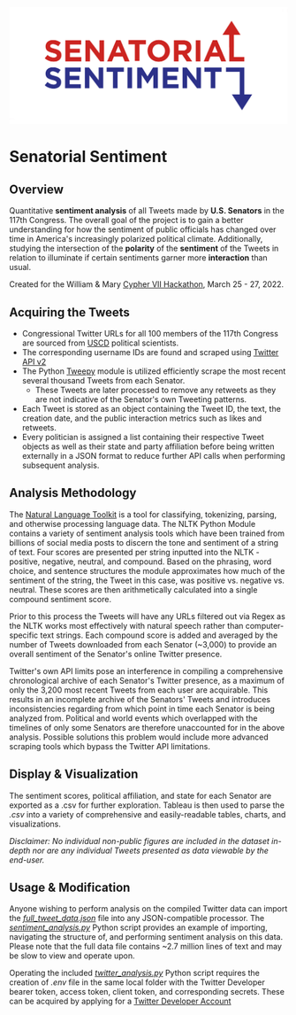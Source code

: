<p align="center"><a href="https://phantomdonut.github.io/senatorial-sentiment" target="_blank" rel="noopener noreferrer"><img src="images/senatorial_logo.png?raw=true" alt="re-frame logo"></a></p>

# Senatorial Sentiment

## Overview
Quantitative **sentiment analysis** of all Tweets made by **U.S. Senators** in the 117th Congress. The overall goal of the project is to gain a better understanding for how the sentiment of public officials has changed over time in America's increasingly polarized political climate. Additionally, studying the intersection of the **polarity** of the **sentiment** of the Tweets in relation to illuminate if certain sentiments garner more **interaction** than usual. 

Created for the William & Mary [Cypher VII Hackathon](https://cypher-vii.devpost.com/), March 25 - 27, 2022.

## Acquiring the Tweets
* Congressional Twitter URLs for all 100 members of the 117th Congress are sourced from [USCD](https://ucsd.libguides.com/congress_twitter/home) political scientists.
* The corresponding username IDs are found and scraped using [Twitter API v2](https://developer.twitter.com/en/docs/twitter-api)
* The Python [Tweepy](https://www.tweepy.org/) module is utilized efficiently scrape the most recent several thousand Tweets from each Senator.
  * These Tweets are later processed to remove any retweets as they are not indicative of the Senator's own Tweeting patterns.
* Each Tweet is stored as an object containing the Tweet ID, the text, the creation date, and the public interaction metrics such as likes and retweets.
* Every politician is assigned a list containing their respective Tweet objects as well as their state and party affiliation before being written externally in a JSON format to reduce further API calls when performing subsequent analysis.

## Analysis Methodology
The [Natural Language Toolkit](https://www.nltk.org/) is a tool for classifying, tokenizing, parsing, and otherwise processing language data. The NLTK Python Module contains a variety of sentiment analysis tools which have been trained from billions of social media posts to discern the tone and sentiment of a string of text. Four scores are presented per string inputted into the NLTK - positive, negative, neutral, and compound. Based on the phrasing, word choice, and sentence structures the module approximates how much of the sentiment of the string, the Tweet in this case, was positive vs. negative vs. neutral. These scores are then arithmetically calculated into a single compound sentiment score. 

Prior to this process the Tweets will have any URLs filtered out via Regex as the NLTK works most effectively with natural speech rather than computer-specific text strings. Each compound score is added and averaged by the number of Tweets downloaded from each Senator (~3,000) to provide an overall sentiment of the Senator's online Twitter presence. 

Twitter's own API limits pose an interference in compiling a comprehensive chronological archive of each Senator's Twitter presence, as a maximum of only the 3,200 most recent Tweets from each user are acquirable. This results in an incomplete archive of the Senators' Tweets and introduces inconsistencies regarding from which point in time each Senator is being analyzed from. Political and world events which overlapped with the timelines of only some Senators are therefore unaccounted for in the above analysis. Possible solutions this problem would include more advanced scraping tools which bypass the Twitter API limitations.

## Display & Visualization
The sentiment scores, political affiliation, and state for each Senator are exported as a .csv for further exploration. Tableau is then used to parse the *.csv* into a variety of comprehensive and easily-readable tables, charts, and visualizations.

*Disclaimer: No individual non-public figures are included in the dataset in-depth nor are any individual Tweets presented as data viewable by the end-user.*

## Usage & Modification
Anyone wishing to perform analysis on the compiled Twitter data can import the [*full_tweet_data.json*](full_tweet_data.json) file into any JSON-compatible processor. The [*sentiment_analysis.py*](sentiment_analysis.py) Python script provides an example of importing, navigating the structure of, and performing sentiment analysis on this data. Please note that the full data file contains ~2.7 million lines of text and may be slow to view and operate upon.

Operating the included [*twitter_analysis.py*](twitter_analysis.py) Python script requires the creation of *.env* file in the same local folder with the Twitter Developer bearer token, access token, client token, and corresponding secrets. These can be acquired by applying for a [Twitter Developer Account](https://developer.twitter.com/)
